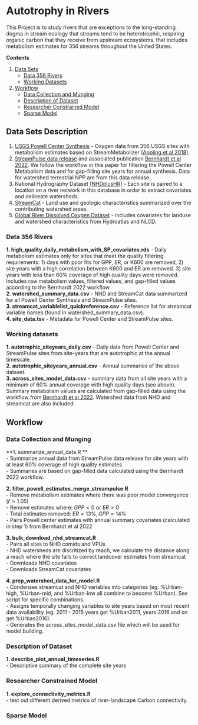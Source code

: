 # Autotrophy in Rivers

This Project is to study rivers that are exceptions to the long-standing dogma in stream ecology that streams tend to be heterotrophic, respiring organic carbon that they receive from upstream ecosystems.  that includes metabolism estimates for 356 streams throughout the United States. 


**Contents**
  
1. [Data Sets](#data-sets-description)  
    - [Data 356 Rivers](#data-356-rivers)  
    - [Working Datasets](#working-datasets)  
2. [Workflow](#workflow)  
    - [Data Collection and Munging](#data-collection-and-munging)  
    - [Description of Dataset](#description-of-dataset)  
    - [Researcher Constrained Model](#researcher-constrained-model)  
    - [Sparse Model](#sparse-model)  

<!-- Data Sets description -->
## Data Sets Description

1.  [USGS Powell Center Synthesis](https://www.sciencebase.gov/catalog/item/59eb9c0ae4b0026a55ffe389) - Oxygen data from 356 USGS sites with metabolism estimates based on StreamMetabolizer [(Appling et al 2018)](https://www.nature.com/articles/sdata2018292). 
2. [StreamPulse data release](https://figshare.com/articles/software/Code_and_RDS_data_for_Bernhardt_et_al_2022_PNAS_/19074140?backTo=/collections/Data_and_code_for_Bernhardt_et_al_2022_PNAS_/5812160) and associated publication [Bernhardt et al 2022](https://www.pnas.org/doi/abs/10.1073/pnas.2121976119). We follow the workflow in this paper for filtering the Powell Center Metabolism data and for gap-filling site years for annual synthesis. Data for watershed terrestrial NPP are from this data release.
3. National Hydrography Dataset [(NHDplusHR)](https://www.usgs.gov/national-hydrography/nhdplus-high-resolution) - Each site is paired to a location on a river network in this database in order to extract covariates and delineate watersheds. 
4. [StreamCat](https://www.epa.gov/national-aquatic-resource-surveys/streamcat-dataset) - Land use and geologic characteristics summarized over the contributing watershed areas. 
5. [Global River Dissolved Oxygen Dataset](https://www.sciencebase.gov/catalog/item/606f60afd34ef99870188ee5) - includes covariates for landuse and watershed characteristics from Hydroatlas and NLCD.


<!-- Data 356 Rivers -->
### Data 356 Rivers

**1. high_quality_daily_metabolism_with_SP_covariates.rds**  -  Daily metabolism estimates only for sites that meet the quality filtering requirements: 1) days with poor fits for GPP, ER, or K600 are removed, 2) site years with a high correlation between K600 and ER are removed. 3) site years with less than 60% coverage of high quality days were removed. Includes raw metabolism values, filtered values, and gap-filled values according to the Bernhardt 2022 workflow.  
**2. watershed_summary_data.csv**  -  NHD and StreamCat data summarized for all Powell Center Synthesis and StreamPulse sites.  
**3. streamcat_variablelist_quickreference.csv**  -  Reference list for streamcat variable names (found in watershed_summary_data.csv).  
**4. site_data.tsv**  -  Metadata for Powell Center and StreamPulse sites.  

<!-- Working data -->
### Working datasets
**1. autotrophic_siteyears_daily.csv**  -  Daily data from Powell Center and StreamPulse sites from site-years that are autotrophic at the annual timescale.  
**2. autotrophic_siteyears_annual.csv**  -  Annual summaries of the above dataset.  
**3. across_sites_model_data.csv**  -  summary data from all site years with a minimum of 60% annual coverage with high quality days (see above). Summary metabolism values are calculated from gap-filled data using the workflow from [Bernhardt et al 2022](https://www.pnas.org/doi/abs/10.1073/pnas.2121976119). Watershed data from NHD and streamcat are also included.  


<!-- Workflow -->
## Workflow

<!-- data collection and munging -->
### Data Collection and Munging

**1. summarize_annual_data.R **  
    - Summarize annual data from StreamPulse data release for site years with at least 60% coverage of high quality estimates.   
    - Summaries are based on gap-filled data calculated using the Bernhardt 2022 workflow.  
    
**2. filter_powell_estimates_merge_streampulse.R**  
    - Remove metabolism estimates where there was poor model convergence ($\hat{r} > 1.05$)  
    - Remove estimates where: $GPP < 0$ or $ER > 0$  
    - Total estimates removed: $ER = 13\%, GPP = 14\%$  
    - Pairs Powell center estimates with annual summary covariates (calculated in step 1) from Bernhardt et al 2022  
    
**3. bulk_download_nhd_streamcat.R**  
    - Pairs all sites to NHD comids and VPUs  
    - NHD watersheds are discritized by reach, we calculate the distance along a reach where the site falls to correct landcover estimates from streamcat  
    - Downloads NHD covariates  
    - Downloads StreamCat covariates   
    
**4. prep_watershed_data_for_model.R**  
    - Condenses streamcat and NHD variables into categories (eg. %Urban-high, %Urban-mid, and %Urban-low all combine to become %Urban). See script for specific combinations.  
    - Assigns temporally changing variables to site years based on most recent data availability (eg. 2011 - 2015 years get %Urban2011, years 2016 and on get %Urban2016).  
    - Generates the across_sites_model_data.csv file which will be used for model building.  
    
    
<!-- Description of Dataset -->
### Description of Dataset

**1. describe_plot_annual_timeseries.R**    
    - Descriptive summary of the complete site years  
    
<!-- Researcher Constrained Model -->
### Researcher Constrained Model

**1. explore_connectivity_metrics.R**  
    - test out different derived metrics of river-landscape Carbon connectivity.
    
<!-- Sparse Model -->
### Sparse Model

